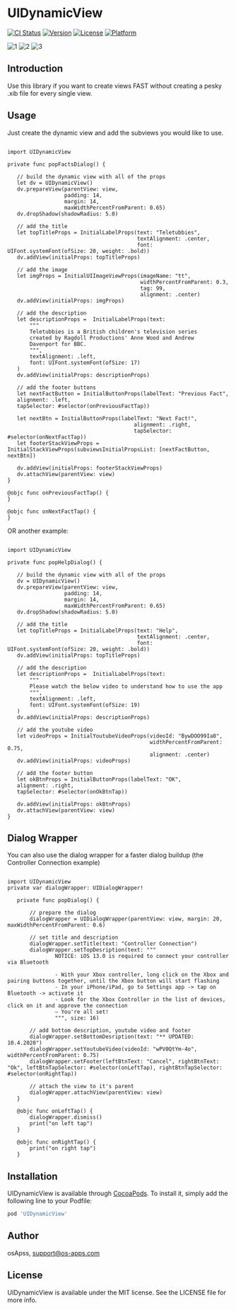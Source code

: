 # UIDynamicView

[![CI Status](https://img.shields.io/travis/osfunapps/UIDynamicView.svg?style=flat)](https://travis-ci.org/osfunapps/UIDynamicView)
[![Version](https://img.shields.io/cocoapods/v/UIDynamicView.svg?style=flat)](https://cocoapods.org/pods/UIDynamicView)
[![License](https://img.shields.io/cocoapods/l/UIDynamicView.svg?style=flat)](https://cocoapods.org/pods/UIDynamicView)
[![Platform](https://img.shields.io/cocoapods/p/UIDynamicView.svg?style=flat)](https://cocoapods.org/pods/UIDynamicView)


![1](./res/1.gif) 
![2](./res/2.gif)
![3](./res/3.png)

## Introduction
Use this library if you want to create views FAST without creating a pesky .xib file for every single view.

## Usage

Just create the dynamic view and add the subviews you would like to use.

 ```
 
import UIDynamicView
 
private func popFactsDialog() {
      
    // build the dynamic view with all of the props
    let dv = UIDynamicView()
    dv.prepareView(parentView: view,
                   padding: 14,
                   margin: 14,
                   maxWidthPercentFromParent: 0.65)
    dv.dropShadow(shadowRadius: 5.0)
    
    // add the title
    let topTitleProps = InitialLabelProps(text: "Teletubbies",
                                          textAlignment: .center,
                                          font: UIFont.systemFont(ofSize: 20, weight: .bold))
    dv.addView(initialProps: topTitleProps)
    
    // add the image
    let imgProps = InitialUIImageViewProps(imageName: "tt",
                                           widthPercentFromParent: 0.3,
                                           tag: 99,
                                           alignment: .center)
    dv.addView(initialProps: imgProps)
    
    // add the description
    let descriptionProps =  InitialLabelProps(text:
        """
        Teletubbies is a British children's television series
        created by Ragdoll Productions' Anne Wood and Andrew
        Davenport for BBC.
        """,
        textAlignment: .left,
        font: UIFont.systemFont(ofSize: 17)
    )
    dv.addView(initialProps: descriptionProps)
    
    // add the footer buttons
    let nextFactButton = InitialButtonProps(labelText: "Previous Fact",
    alignment: .left,
    tapSelector: #selector(onPreviousFactTap))
    
    let nextBtn = InitialButtonProps(labelText: "Next Fact!",
                                         alignment: .right,
                                         tapSelector: #selector(onNextFactTap))
    let footerStackViewProps = InitialStackViewProps(subviewsInitialPropsList: [nextFactButton, nextBtn])
    
    dv.addView(initialProps: footerStackViewProps)
    dv.attachView(parentView: view)
}
  
@objc func onPreviousFactTap() {
}
  
@objc func onNextFactTap() {
}
 ```

OR another example:

 ```
 
import UIDynamicView
 
private func popHelpDialog() {
        
    // build the dynamic view with all of the props
    dv = UIDynamicView()
    dv.prepareView(parentView: view,
                   padding: 14,
                   margin: 14,
                   maxWidthPercentFromParent: 0.65)
    dv.dropShadow(shadowRadius: 5.0)
    
    // add the title
    let topTitleProps = InitialLabelProps(text: "Help",
                                          textAlignment: .center,
                                          font: UIFont.systemFont(ofSize: 20, weight: .bold))
    dv.addView(initialProps: topTitleProps)
    
    // add the description
    let descriptionProps =  InitialLabelProps(text:
        """
        Please watch the below video to understand how to use the app
        """,
        textAlignment: .left,
        font: UIFont.systemFont(ofSize: 19)
    )
    dv.addView(initialProps: descriptionProps)
    
    // add the youtube video
    let videoProps = InitialYoutubeVideoProps(videoId: "BywDOO99Ia0",
                                              widthPercentFromParent: 0.75,
                                              alignment: .center)
    dv.addView(initialProps: videoProps)
    
    // add the footer button
    let okBtnProps = InitialButtonProps(labelText: "OK",
    alignment: .right,
    tapSelector: #selector(onOkBtnTap))
    
    dv.addView(initialProps: okBtnProps)
    dv.attachView(parentView: view)
}
 ```

## Dialog Wrapper

You can also use the dialog wrapper for a faster dialog buildup (the Controller Connection example)
 ```
 
import UIDynamicView
private var dialogWrapper: UIDialogWrapper!
    
    private func popDialog() {
        
        // prepare the dialog
        dialogWrapper = UIDialogWrapper(parentView: view, margin: 20, maxWidthPercentFromParent: 0.6)
                                        
        // set title and description                                
        dialogWrapper.setTitle(text: "Controller Connection")
        dialogWrapper.setTopDesription(text: """
                NOTICE: iOS 13.0 is required to connect your controller via Bluetooth

                - With your Xbox controller, long click on the Xbox and pairing buttons together, until the Xbox button will start flashing
                - In your iPhone/iPad, go to Settings app -> tap on Bluetooth -> activate it
                - Look for the Xbox Controller in the list of devices, click on it and approve the connection
                — You're all set!
                """, size: 16)
                
        // add bottom description, youtube video and footer        
        dialogWrapper.setBottomDesription(text: "** UPDATED: 10.4.2020")
        dialogWrapper.setYoutubeVideo(videoId: "wPV0QtYm-4o", widthPercentFromParent: 0.75)
        dialogWrapper.setFooter(leftBtnText: "Cancel", rightBtnText: "Ok", leftBtnTapSelector: #selector(onLeftTap), rightBtnTapSelector: #selector(onRightTap))
        
        // attach the view to it's parent
        dialogWrapper.attachView(parentView: view)
    }
    
    @objc func onLeftTap() {
        dialogWrapper.dismiss()
        print("on left tap")
    }
    
    @objc func onRightTap() {
        print("on right tap")
    }
```



## Installation

UIDynamicView is available through [CocoaPods](https://cocoapods.org). To install
it, simply add the following line to your Podfile:

```ruby
pod 'UIDynamicView'
```

## Author

osApss, support@os-apps.com

## License

UIDynamicView is available under the MIT license. See the LICENSE file for more info.
